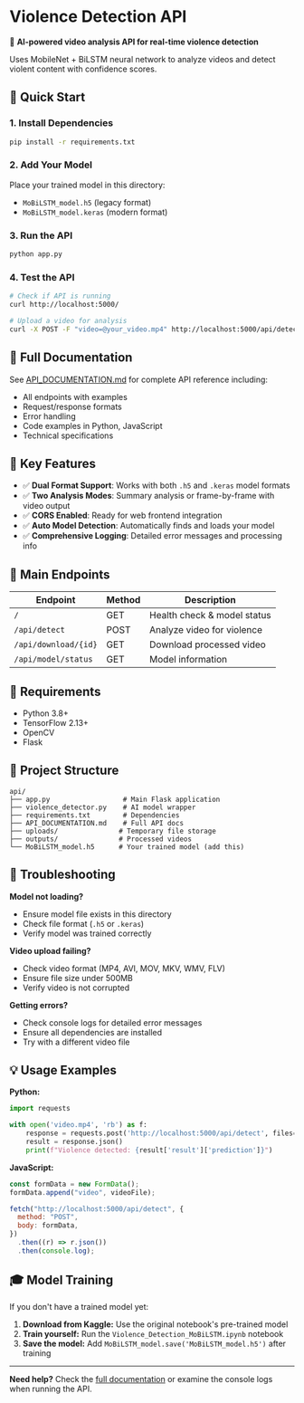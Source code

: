 # Violence Detection API

🧠 **AI-powered video analysis API for real-time violence detection**

Uses MobileNet + BiLSTM neural network to analyze videos and detect violent content with confidence scores.

## 🚀 Quick Start

### 1. Install Dependencies

```bash
pip install -r requirements.txt
```

### 2. Add Your Model

Place your trained model in this directory:

- `MoBiLSTM_model.h5` (legacy format)
- `MoBiLSTM_model.keras` (modern format)

### 3. Run the API

```bash
python app.py
```

### 4. Test the API

```bash
# Check if API is running
curl http://localhost:5000/

# Upload a video for analysis
curl -X POST -F "video=@your_video.mp4" http://localhost:5000/api/detect
```

## 📖 Full Documentation

See [API_DOCUMENTATION.md](API_DOCUMENTATION.md) for complete API reference including:

- All endpoints with examples
- Request/response formats
- Error handling
- Code examples in Python, JavaScript
- Technical specifications

## 🎯 Key Features

- ✅ **Dual Format Support**: Works with both `.h5` and `.keras` model formats
- ✅ **Two Analysis Modes**: Summary analysis or frame-by-frame with video output
- ✅ **CORS Enabled**: Ready for web frontend integration
- ✅ **Auto Model Detection**: Automatically finds and loads your model
- ✅ **Comprehensive Logging**: Detailed error messages and processing info

## 📡 Main Endpoints

| Endpoint             | Method | Description                 |
| -------------------- | ------ | --------------------------- |
| `/`                  | GET    | Health check & model status |
| `/api/detect`        | POST   | Analyze video for violence  |
| `/api/download/{id}` | GET    | Download processed video    |
| `/api/model/status`  | GET    | Model information           |

## 🔧 Requirements

- Python 3.8+
- TensorFlow 2.13+
- OpenCV
- Flask

## 📁 Project Structure

```
api/
├── app.py                  # Main Flask application
├── violence_detector.py    # AI model wrapper
├── requirements.txt        # Dependencies
├── API_DOCUMENTATION.md    # Full API docs
├── uploads/               # Temporary file storage
├── outputs/               # Processed videos
└── MoBiLSTM_model.h5      # Your trained model (add this)
```

## 🚨 Troubleshooting

**Model not loading?**

- Ensure model file exists in this directory
- Check file format (`.h5` or `.keras`)
- Verify model was trained correctly

**Video upload failing?**

- Check video format (MP4, AVI, MOV, MKV, WMV, FLV)
- Ensure file size under 500MB
- Verify video is not corrupted

**Getting errors?**

- Check console logs for detailed error messages
- Ensure all dependencies are installed
- Try with a different video file

## 💡 Usage Examples

**Python:**

```python
import requests

with open('video.mp4', 'rb') as f:
    response = requests.post('http://localhost:5000/api/detect', files={'video': f})
    result = response.json()
    print(f"Violence detected: {result['result']['prediction']}")
```

**JavaScript:**

```javascript
const formData = new FormData();
formData.append("video", videoFile);

fetch("http://localhost:5000/api/detect", {
  method: "POST",
  body: formData,
})
  .then((r) => r.json())
  .then(console.log);
```

## 🎓 Model Training

If you don't have a trained model yet:

1. **Download from Kaggle:** Use the original notebook's pre-trained model
2. **Train yourself:** Run the `Violence_Detection_MoBiLSTM.ipynb` notebook
3. **Save the model:** Add `MoBiLSTM_model.save('MoBiLSTM_model.h5')` after training

---

**Need help?** Check the [full documentation](API_DOCUMENTATION.md) or examine the console logs when running the API.
